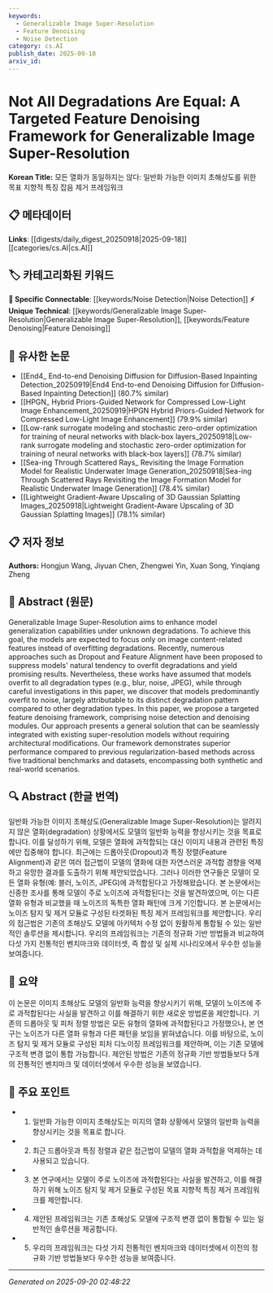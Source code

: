 ```yaml
---
keywords:
  - Generalizable Image Super-Resolution
  - Feature Denoising
  - Noise Detection
category: cs.AI
publish_date: 2025-09-18
arxiv_id:
---
```


<!-- KEYWORD_LINKING_METADATA:
{
  "processed_timestamp": "2025-09-22 22:17:52.317424",
  "vocabulary_version": "1.0",
  "selected_keywords": [
    "Generalizable Image Super-Resolution",
    "Feature Denoising",
    "Noise Detection"
  ],
  "rejected_keywords": [
    "Image Content Features"
  ],
  "similarity_scores": {
    "Generalizable Image Super-Resolution": 0.78,
    "Feature Denoising": 0.77,
    "Noise Detection": 0.72
  },
  "extraction_method": "AI_prompt_based",
  "budget_applied": true
}
-->

# Not All Degradations Are Equal: A Targeted Feature Denoising Framework for Generalizable Image Super-Resolution

**Korean Title:** 모든 열화가 동일하지는 않다: 일반화 가능한 이미지 초해상도를 위한 목표 지향적 특징 잡음 제거 프레임워크

## 📋 메타데이터

**Links**: [[digests/daily_digest_20250918|2025-09-18]]        [[categories/cs.AI|cs.AI]]

## 🏷️ 카테고리화된 키워드
**🔗 Specific Connectable**: [[keywords/Noise Detection|Noise Detection]]
**⚡ Unique Technical**: [[keywords/Generalizable Image Super-Resolution|Generalizable Image Super-Resolution]], [[keywords/Feature Denoising|Feature Denoising]]

## 🔗 유사한 논문
- [[End4_ End-to-end Denoising Diffusion for Diffusion-Based Inpainting Detection_20250919|End4 End-to-end Denoising Diffusion for Diffusion-Based Inpainting Detection]] (80.7% similar)
- [[HPGN_ Hybrid Priors-Guided Network for Compressed Low-Light Image Enhancement_20250919|HPGN Hybrid Priors-Guided Network for Compressed Low-Light Image Enhancement]] (79.9% similar)
- [[Low-rank surrogate modeling and stochastic zero-order optimization for training of neural networks with black-box layers_20250918|Low-rank surrogate modeling and stochastic zero-order optimization for training of neural networks with black-box layers]] (78.7% similar)
- [[Sea-ing Through Scattered Rays_ Revisiting the Image Formation Model for Realistic Underwater Image Generation_20250918|Sea-ing Through Scattered Rays Revisiting the Image Formation Model for Realistic Underwater Image Generation]] (78.4% similar)
- [[Lightweight Gradient-Aware Upscaling of 3D Gaussian Splatting Images_20250918|Lightweight Gradient-Aware Upscaling of 3D Gaussian Splatting Images]] (78.1% similar)

## 📋 저자 정보

**Authors:** Hongjun Wang, Jiyuan Chen, Zhengwei Yin, Xuan Song, Yinqiang Zheng

## 📄 Abstract (원문)

Generalizable Image Super-Resolution aims to enhance model generalization
capabilities under unknown degradations. To achieve this goal, the models are
expected to focus only on image content-related features instead of overfitting
degradations. Recently, numerous approaches such as Dropout and Feature
Alignment have been proposed to suppress models' natural tendency to overfit
degradations and yield promising results. Nevertheless, these works have
assumed that models overfit to all degradation types (e.g., blur, noise, JPEG),
while through careful investigations in this paper, we discover that models
predominantly overfit to noise, largely attributable to its distinct
degradation pattern compared to other degradation types. In this paper, we
propose a targeted feature denoising framework, comprising noise detection and
denoising modules. Our approach presents a general solution that can be
seamlessly integrated with existing super-resolution models without requiring
architectural modifications. Our framework demonstrates superior performance
compared to previous regularization-based methods across five traditional
benchmarks and datasets, encompassing both synthetic and real-world scenarios.

## 🔍 Abstract (한글 번역)

일반화 가능한 이미지 초해상도(Generalizable Image Super-Resolution)는 알려지지 않은 열화(degradation) 상황에서도 모델의 일반화 능력을 향상시키는 것을 목표로 합니다. 이를 달성하기 위해, 모델은 열화에 과적합되는 대신 이미지 내용과 관련된 특징에만 집중해야 합니다. 최근에는 드롭아웃(Dropout)과 특징 정렬(Feature Alignment)과 같은 여러 접근법이 모델의 열화에 대한 자연스러운 과적합 경향을 억제하고 유망한 결과를 도출하기 위해 제안되었습니다. 그러나 이러한 연구들은 모델이 모든 열화 유형(예: 블러, 노이즈, JPEG)에 과적합된다고 가정해왔습니다. 본 논문에서는 신중한 조사를 통해 모델이 주로 노이즈에 과적합된다는 것을 발견하였으며, 이는 다른 열화 유형과 비교했을 때 노이즈의 독특한 열화 패턴에 크게 기인합니다. 본 논문에서는 노이즈 탐지 및 제거 모듈로 구성된 타겟화된 특징 제거 프레임워크를 제안합니다. 우리의 접근법은 기존의 초해상도 모델에 아키텍처 수정 없이 원활하게 통합될 수 있는 일반적인 솔루션을 제시합니다. 우리의 프레임워크는 기존의 정규화 기반 방법들과 비교하여 다섯 가지 전통적인 벤치마크와 데이터셋, 즉 합성 및 실제 시나리오에서 우수한 성능을 보여줍니다.

## 📝 요약

이 논문은 이미지 초해상도 모델의 일반화 능력을 향상시키기 위해, 모델이 노이즈에 주로 과적합된다는 사실을 발견하고 이를 해결하기 위한 새로운 방법론을 제안합니다. 기존의 드롭아웃 및 피처 정렬 방법은 모든 유형의 열화에 과적합된다고 가정했으나, 본 연구는 노이즈가 다른 열화 유형과 다른 패턴을 보임을 밝혀냈습니다. 이를 바탕으로, 노이즈 탐지 및 제거 모듈로 구성된 피처 디노이징 프레임워크를 제안하며, 이는 기존 모델에 구조적 변경 없이 통합 가능합니다. 제안된 방법은 기존의 정규화 기반 방법들보다 5개의 전통적인 벤치마크 및 데이터셋에서 우수한 성능을 보였습니다.

## 🎯 주요 포인트

- 1. 일반화 가능한 이미지 초해상도는 미지의 열화 상황에서 모델의 일반화 능력을 향상시키는 것을 목표로 합니다.

- 2. 최근 드롭아웃과 특징 정렬과 같은 접근법이 모델의 열화 과적합을 억제하는 데 사용되고 있습니다.

- 3. 본 연구에서는 모델이 주로 노이즈에 과적합된다는 사실을 발견하고, 이를 해결하기 위해 노이즈 탐지 및 제거 모듈로 구성된 목표 지향적 특징 제거 프레임워크를 제안합니다.

- 4. 제안된 프레임워크는 기존 초해상도 모델에 구조적 변경 없이 통합될 수 있는 일반적인 솔루션을 제공합니다.

- 5. 우리의 프레임워크는 다섯 가지 전통적인 벤치마크와 데이터셋에서 이전의 정규화 기반 방법들보다 우수한 성능을 보여줍니다.

---

*Generated on 2025-09-20 02:48:22*